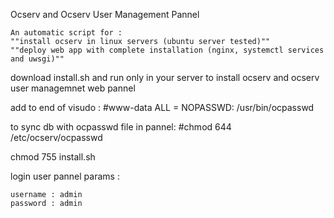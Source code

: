 Ocserv and Ocserv User Management Pannel

    An automatic script for :
    ""install ocserv in linux servers (ubuntu server tested)""
    ""deploy web app with complete installation (nginx, systemctl services and uwsgi)"" 

download install.sh and run only in your server to install ocserv and ocserv user managemnet web pannel

add to end of visudo :
    #www-data ALL = NOPASSWD: /usr/bin/ocpasswd
    
to sync db with ocpasswd file in pannel:
    #chmod 644 /etc/ocserv/ocpasswd 
   

chmod 755 install.sh

login user pannel params : 

    username : admin
    password : admin










    




